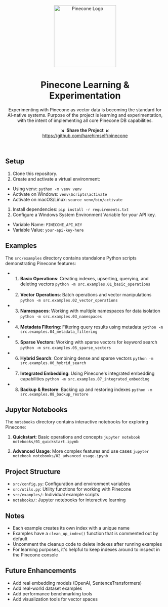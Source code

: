 <div align="center">
<a href="https://pinecone.io" target="_blank" title="Pinecone Vector Database"><img width="196px" alt="Pinecone Logo" src="https://raw.githubusercontent.com/harehimself/pinecone/refs/heads/main/pinecone-logo.png"></a>

<a name="readme-top"></a>

Pinecone Learning & Experimentation
==================

Experimenting with Pinecone as vector data is becoming the standard for AI-native systems. Purpose of the project is learning and experimentation, with the intent of implementing all core Pinecone DB capabilities.


**↘  Share the Project  ↙**\
https://github.com/harehimself/pinecone


</div>
<br>

## Setup

1. Clone this repository.
2. Create and activate a virtual environment:
- Using venv: `python -m venv venv`
- Activate on Windows: `venv\Scripts\activate`
- Activate on macOS/Linux: `source venv/bin/activate`
1. Install dependencies: `pip install -r requirements.txt`
2. Configure a Windows System Environment Variable for your API key.
- Variable Name: `PINECONE_API_KEY`
- Variable Value: `your-api-key-here`


## Examples

The `src/examples` directory contains standalone Python scripts demonstrating Pinecone features:

- 1. **Basic Operations**: Creating indexes, upserting, querying, and deleting vectors
`python -m src.examples.01_basic_operations`

- 2. **Vector Operations**: Batch operations and vector manipulations
`python -m src.examples.02_vector_operations`

- 3. **Namespaces**: Working with multiple namespaces for data isolation
`python -m src.examples.03_namespaces`

- 4. **Metadata Filtering**: Filtering query results using metadata
`python -m src.examples.04_metadata_filtering`

- 5. **Sparse Vectors**: Working with sparse vectors for keyword search
`python -m src.examples.05_sparse_vectors`

- 6. **Hybrid Search**: Combining dense and sparse vectors
`python -m src.examples.06_hybrid_search`

- 7. **Integrated Embedding**: Using Pinecone's integrated embedding capabilities
`python -m src.examples.07_integrated_embedding`

- 8. **Backup & Restore**: Backing up and restoring indexes
`python -m src.examples.08_backup_restore`


## Jupyter Notebooks

The `notebooks` directory contains interactive notebooks for exploring Pinecone:

1. **Quickstart**: Basic operations and concepts
`jupyter notebook notebooks/01_quickstart.ipynb`

2. **Advanced Usage**: More complex features and use cases
`jupyter notebook notebooks/02_advanced_usage.ipynb`


## Project Structure

- `src/config.py`: Configuration and environment variables
- `src/utils.py`: Utility functions for working with Pinecone
- `src/examples/`: Individual example scripts
- `notebooks/`: Jupyter notebooks for interactive learning


## Notes

- Each example creates its own index with a unique name
- Examples have a `clean_up_index()` function that is commented out by default
- Uncomment the cleanup code to delete indexes after running examples
- For learning purposes, it's helpful to keep indexes around to inspect in the Pinecone console


## Future Enhancements

- Add real embedding models (OpenAI, SentenceTransformers)
- Add real-world dataset examples
- Add performance benchmarking tools
- Add visualization tools for vector spaces
